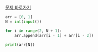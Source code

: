 [문제 바로가기](https://boj.kr/10826)

```python
arr = [0, 1]
N = int(input())

for i in range(2, N + 1):
    arr.append(arr[i - 1] + arr[i - 2])

print(arr[N])
```